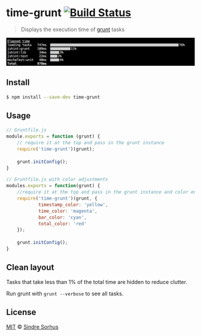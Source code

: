 # time-grunt [![Build Status](https://travis-ci.org/sindresorhus/time-grunt.svg?branch=master)](https://travis-ci.org/sindresorhus/time-grunt)

> Displays the execution time of [grunt](http://gruntjs.com) tasks

![screenshot](screenshot.png)


## Install

```bash
$ npm install --save-dev time-grunt
```


## Usage

```js
// Gruntfile.js
module.exports = function (grunt) {
	// require it at the top and pass in the grunt instance
	require('time-grunt')(grunt);

	grunt.initConfig();
}
```

```js
// Gruntfile.js with color adjustments
modules.exports = function(grunt) {
	//require it at the top and pass in the grunt instance and color entries
	require('time-grunt')(grunt, {
	        timestamp_color: 'yellow',
        	time_color: 'magenta',
        	bar_color: 'cyan',
        	total_color: 'red'
 	});

	grunt.initConfig();
}
```


## Clean layout

Tasks that take less than 1% of the total time are hidden to reduce clutter.

Run grunt with `grunt --verbose` to see all tasks.


## License

[MIT](http://opensource.org/licenses/MIT) © [Sindre Sorhus](http://sindresorhus.com)
